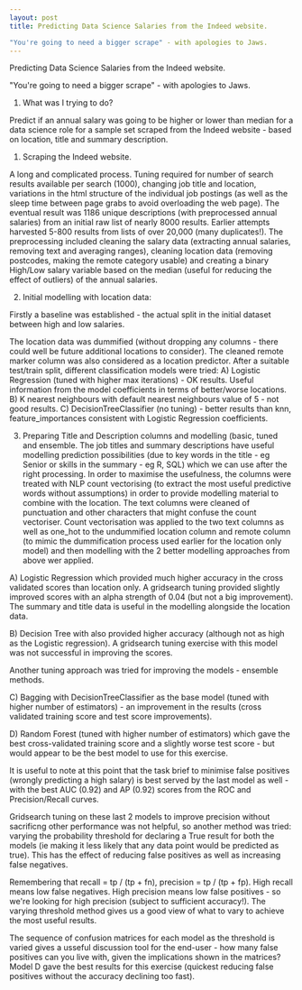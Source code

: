 ```yaml
---
layout: post
title: Predicting Data Science Salaries from the Indeed website.

"You're going to need a bigger scrape" - with apologies to Jaws.
---
```


Predicting Data Science Salaries from the Indeed website.

"You're going to need a bigger scrape" - with apologies to Jaws.

1) What was I trying to do?

Predict if an annual salary was going to be higher or lower than median for a data science role for a sample set scraped from the Indeed website - based on location, title and summary description.

1) Scraping the Indeed website.

A long and complicated process. Tuning required for number of search results available per search (1000), changing job title and location, variations in the html structure of the individual job postings (as well as the sleep time between page grabs to avoid overloading the web page). The eventual result was 1186 unique descriptions (with preprocessed annual salaries) from an initial raw list of nearly 8000 results. Earlier attempts harvested 5-800 results from lists of over 20,000 (many duplicates!). The preprocessing included cleaning the salary data (extracting annual salaries, removing text and averaging ranges), cleaning location data (removing postcodes, making the remote category usable) and creating a binary High/Low salary variable based on the median (useful for reducing the effect of outliers) of the annual salaries.

2) Initial modelling with location data:

Firstly a baseline was established - the actual split in the initial dataset between high and low salaries.

The location data was dummified (without dropping any columns - there could well be future additional locations to consider). The cleaned remote marker column was also considered as a location predictor. After a suitable test/train split, different classification models were tried:
A) Logistic Regression (tuned with higher max iterations) - OK results. Useful information from the model coefficients in terms of better/worse locations.
B) K nearest neighbours with default nearest neighbours value of 5 - not good results.
C) DecisionTreeClassifier (no tuning) - better results than knn, feature_importances consistent with Logistic Regression coefficients.

3) Preparing Title and Description columns and modelling (basic, tuned and ensemble.
The job titles and summary descriptions have useful modelling prediction possibilities (due to key words in the title - eg Senior or skills in the summary - eg R, SQL) which we can use after the right processing. In order to maximise the usefulness, the columns were treated with NLP count vectorising (to extract the most useful predictive words without assumptions) in order to provide modelling material to combine with the location.
The text columns were cleaned of punctuation and other characters that might confuse the count vectoriser. Count vectorisation was applied to the two text columns as well as one_hot to the undummified location column and remote column (to mimic the dummification process used earlier for the location only model) and then modelling with the 2 better modelling approaches from above wer applied.

A) Logistic Regression which provided much higher accuracy in the cross validated scores than location only. A gridsearch tuning provided slightly improved scores with an alpha strength of 0.04 (but not a big improvement). The summary and title data is useful in the modelling alongside the location data.

B) Decision Tree with also provided higher accuracy (although not as high as the Logistic regression). A gridsearch tuning exercise with this model was not successful in improving the scores.

Another tuning approach was tried for improving the models - ensemble methods.

C) Bagging with DecisionTreeClassifier as the base model (tuned with higher number of estimators) - an improvement in the results (cross validated training score and test score improvements).

D)  Random Forest (tuned with higher number of estimators) which gave the best cross-validated training score and a slightly worse test score - but would appear to be the best model to use for this exercise.

It is useful to note at this point that the task brief to minimise false positives (wrongly predicting a high salary) is best served by the last model as well - with the best AUC (0.92) and AP (0.92) scores from the ROC and Precision/Recall curves. 

Gridsearch tuning on these last 2 models to improve precision without sacrificng other performance was not helpful, so another method was tried: varying the probability threshold for declaring a True result for both the models (ie making it less likely that any data point would be predicted as true). This has the effect of reducing false positives as well as increasing false negatives.

Remembering that recall = tp / (tp + fn), precision = tp / (tp + fp). High recall means low false negatives. High precision means low false positives - so we're looking for high  precision (subject to sufficient accuracy!). The varying threshold method gives us a good view of what to vary to achieve the most useful results.

The sequence of confusion matrices for each model as the threshold is varied gives a usseful discussion tool for the end-user - how many false positives can you live with, given the implications shown in the matrices? Model D gave the best results for this exercise (quickest reducing false positives without the accuracy declining too fast).
